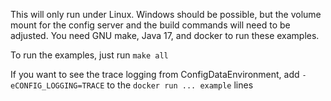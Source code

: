 This will only run under Linux.  Windows should be possible, but the volume mount for the config server and the build commands will need to be adjusted.
You need GNU make, Java 17, and docker to run these examples.

To run the examples, just run `make all`

If you want to see the trace logging from ConfigDataEnvironment, add `-eCONFIG_LOGGING=TRACE` to the `docker run ... example` lines

